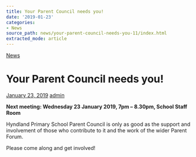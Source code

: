 ```yaml
---
title: Your Parent Council needs you!
date: '2019-01-23'
categories:
- News
source_path: news/your-parent-council-needs-you-11/index.html
extracted_mode: article
---
```

[News](/news/)

# Your Parent Council needs you!

[January 23, 2019](/news/your-parent-council-needs-you-11/) [admin](author/admin/)

**Next meeting: Wednesday 23 January 2019, 7pm – 8.30pm, School Staff Room**

Hyndland Primary School Parent Council is only as good as the support and involvement of those who contribute to it and the work of the wider Parent Forum.

Please come along and get involved!
